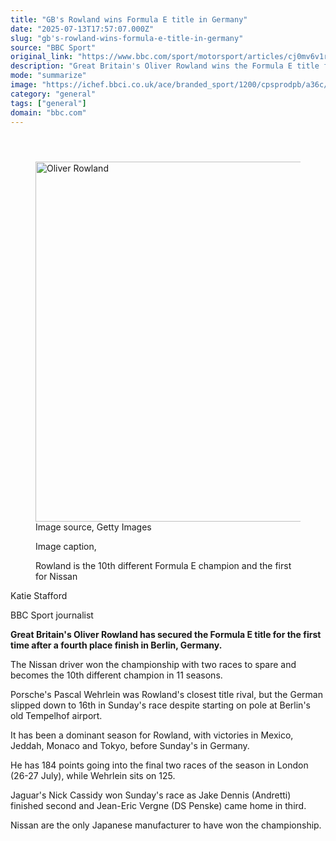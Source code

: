 ```yaml
---
title: "GB's Rowland wins Formula E title in Germany"
date: "2025-07-13T17:57:07.000Z"
slug: "gb's-rowland-wins-formula-e-title-in-germany"
source: "BBC Sport"
original_link: "https://www.bbc.com/sport/motorsport/articles/cj0mv6v1rl8o"
description: "Great Britain's Oliver Rowland wins the Formula E title for the first time after a fourth place finish in Berlin, Germany."
mode: "summarize"
image: "https://ichef.bbci.co.uk/ace/branded_sport/1200/cpsprodpb/a36c/live/693ac300-600f-11f0-8a84-ff71803e9166.jpg"
category: "general"
tags: ["general"]
domain: "bbc.com"
---
```

<div id="readability-page-1" class="page"><div><main id="main-content" data-testid="main-content"><article id="urn-bbc-ares--article-cj0mv6v1rl8o"><header data-component="headline-block"></header><div data-component="image-block"><figure><p><span><picture><source srcset="https://ichef.bbci.co.uk/ace/standard/240/cpsprodpb/a36c/live/693ac300-600f-11f0-8a84-ff71803e9166.jpg.webp 240w, https://ichef.bbci.co.uk/ace/standard/320/cpsprodpb/a36c/live/693ac300-600f-11f0-8a84-ff71803e9166.jpg.webp 320w, https://ichef.bbci.co.uk/ace/standard/480/cpsprodpb/a36c/live/693ac300-600f-11f0-8a84-ff71803e9166.jpg.webp 480w, https://ichef.bbci.co.uk/ace/standard/624/cpsprodpb/a36c/live/693ac300-600f-11f0-8a84-ff71803e9166.jpg.webp 624w, https://ichef.bbci.co.uk/ace/standard/800/cpsprodpb/a36c/live/693ac300-600f-11f0-8a84-ff71803e9166.jpg.webp 800w, https://ichef.bbci.co.uk/ace/standard/976/cpsprodpb/a36c/live/693ac300-600f-11f0-8a84-ff71803e9166.jpg.webp 976w" type="image/webp"><img alt="Oliver Rowland" src="https://ichef.bbci.co.uk/ace/standard/1024/cpsprodpb/a36c/live/693ac300-600f-11f0-8a84-ff71803e9166.jpg" srcset="https://ichef.bbci.co.uk/ace/standard/240/cpsprodpb/a36c/live/693ac300-600f-11f0-8a84-ff71803e9166.jpg 240w, https://ichef.bbci.co.uk/ace/standard/320/cpsprodpb/a36c/live/693ac300-600f-11f0-8a84-ff71803e9166.jpg 320w, https://ichef.bbci.co.uk/ace/standard/480/cpsprodpb/a36c/live/693ac300-600f-11f0-8a84-ff71803e9166.jpg 480w, https://ichef.bbci.co.uk/ace/standard/624/cpsprodpb/a36c/live/693ac300-600f-11f0-8a84-ff71803e9166.jpg 624w, https://ichef.bbci.co.uk/ace/standard/800/cpsprodpb/a36c/live/693ac300-600f-11f0-8a84-ff71803e9166.jpg 800w, https://ichef.bbci.co.uk/ace/standard/976/cpsprodpb/a36c/live/693ac300-600f-11f0-8a84-ff71803e9166.jpg 976w" width="1024" height="576"></picture></span><span role="text"><span>Image source, </span>Getty Images</span></p><figcaption><span>Image caption, </span><p>Rowland is the 10th different Formula E champion and the first for Nissan</p></figcaption></figure></div><div data-component="byline-block"><p>Katie Stafford</p><p>BBC Sport journalist</p></div><div data-component="text-block"><p><b>Great Britain's Oliver Rowland has secured the Formula E title for the first time after a fourth place finish in Berlin, Germany.</b></p><p>The Nissan driver won the championship with two races to spare and becomes the 10th different champion in 11 seasons.</p><p>Porsche's Pascal Wehrlein was Rowland's closest title rival, but the German slipped down to 16th in Sunday's race despite starting on pole at Berlin's old Tempelhof airport.</p><p>It has been a dominant season for Rowland, with victories in Mexico, Jeddah, Monaco and Tokyo, before Sunday's in Germany.</p><p>He has 184 points going into the final two races of the season in London (26-27 July), while Wehrlein sits on 125. </p><p>Jaguar's Nick Cassidy won Sunday's race as Jake Dennis (Andretti) finished second and Jean-Eric Vergne (DS Penske) came home in third.</p><p>Nissan are the only Japanese manufacturer to have won the championship.</p></div></article></main></div></div>